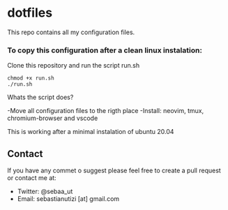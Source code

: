 # dotfiles

This repo contains all my configuration files.

### To copy this configuration after a clean linux instalation: ###

Clone this repository and run the script run.sh

```
chmod +x run.sh
./run.sh
```

Whats the script does?

-Move all configuration files to the rigth place
-Install: neovim, tmux, chromium-browser and vscode


This is working after a minimal instalation of ubuntu 20.04


## Contact ##

If you have any commet o suggest please feel free to create a pull request or contact me at:
  - Twitter: @sebaa_ut
  - Email: sebastianutizi [at] gmail.com
